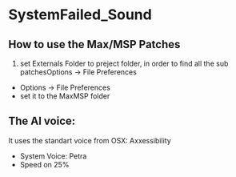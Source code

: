 # SystemFailed\_Sound

## How to use the Max/MSP Patches

1. set Externals Folder to preject folder, in order to find all the sub patchesOptions -> File Preferences

* Options -> File Preferences
* set it to the MaxMSP folder

## The AI voice:

It uses the standart voice from OSX: Axxessibility

* System Voice: Petra
* Speed on 25%